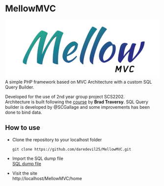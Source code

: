 # MellowMVC
![logo](./public/logo/logo_banner.png)
A simple PHP framework based on MVC Architecture with a custom SQL Query Builder. 

Developed for the use of 2nd year group project SCS2202.  
Architecture is built following the [course](https://www.udemy.com/course/object-oriented-php-mvc/) by **Brad Traversy**.
SQL Query builder is developed by @SCGallage and some improvements has been done to bind data.

## How to use
- Clone the repository to your localhost folder  
  ```
  git clone https://github.com/daredevil25/MellowMVC.git
  ```

- Import the SQL dump file  
  [SQL dump file](./public/resources/mellowmvc_db.sql)

- Visit the site  
  http://localhost/MellowMVC/home 
